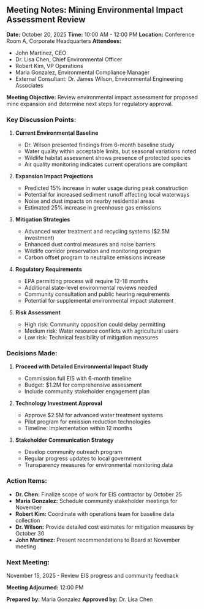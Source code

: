 ## Meeting Notes: Mining Environmental Impact Assessment Review

**Date:** October 20, 2025
**Time:** 10:00 AM - 12:00 PM
**Location:** Conference Room A, Corporate Headquarters
**Attendees:**
- John Martinez, CEO
- Dr. Lisa Chen, Chief Environmental Officer
- Robert Kim, VP Operations
- Maria Gonzalez, Environmental Compliance Manager
- External Consultant: Dr. James Wilson, Environmental Engineering Associates

**Meeting Objective:** Review environmental impact assessment for proposed mine expansion and determine next steps for regulatory approval.

### Key Discussion Points:

1. **Current Environmental Baseline**
   - Dr. Wilson presented findings from 6-month baseline study
   - Water quality within acceptable limits, but seasonal variations noted
   - Wildlife habitat assessment shows presence of protected species
   - Air quality monitoring indicates current operations are compliant

2. **Expansion Impact Projections**
   - Predicted 15% increase in water usage during peak construction
   - Potential for increased sediment runoff affecting local waterways
   - Noise and dust impacts on nearby residential areas
   - Estimated 25% increase in greenhouse gas emissions

3. **Mitigation Strategies**
   - Advanced water treatment and recycling systems ($2.5M investment)
   - Enhanced dust control measures and noise barriers
   - Wildlife corridor preservation and monitoring program
   - Carbon offset program to neutralize emissions increase

4. **Regulatory Requirements**
   - EPA permitting process will require 12-18 months
   - Additional state-level environmental reviews needed
   - Community consultation and public hearing requirements
   - Potential for supplemental environmental impact statement

5. **Risk Assessment**
   - High risk: Community opposition could delay permitting
   - Medium risk: Water resource conflicts with agricultural users
   - Low risk: Technical feasibility of mitigation measures

### Decisions Made:

1. **Proceed with Detailed Environmental Impact Study**
   - Commission full EIS with 6-month timeline
   - Budget: $1.2M for comprehensive assessment
   - Include community stakeholder engagement plan

2. **Technology Investment Approval**
   - Approve $2.5M for advanced water treatment systems
   - Pilot program for emission reduction technologies
   - Timeline: Implementation within 12 months

3. **Stakeholder Communication Strategy**
   - Develop community outreach program
   - Regular progress updates to local government
   - Transparency measures for environmental monitoring data

### Action Items:

- **Dr. Chen:** Finalize scope of work for EIS contractor by October 25
- **Maria Gonzalez:** Schedule community stakeholder meetings for November
- **Robert Kim:** Coordinate with operations team for baseline data collection
- **Dr. Wilson:** Provide detailed cost estimates for mitigation measures by October 30
- **John Martinez:** Present recommendations to Board at November meeting

### Next Meeting:
November 15, 2025 - Review EIS progress and community feedback

**Meeting Adjourned:** 12:00 PM

**Prepared by:** Maria Gonzalez
**Approved by:** Dr. Lisa Chen
